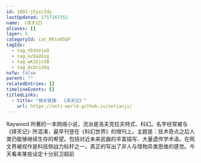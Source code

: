 ```yaml
---
id: 1001-j5yzc3dy
lastUpdated: 1757167352
name: 《泽天记》
aliases: []
layer: 5
categoryId: cat_MXtv05QF
tagIds:
  - tag_VD3UVioQ
  - tag_GzQaUIog
  - tag_wK1Gjc5B
  - tag_Ocbts3Oq
nsfw: false
parent: ""
relatedEntries: []
timelineEvents: []
titledLinks:
  - title: "相关链接: 《泽天记》"
    url: https://anti-world.github.io/zetianji/
---
```


Raywood 所著的一本网络小说，流派是洛夫克拉夫特式、科幻。名字经常被与《择天记》所混淆，最早刊登在《科幻世界》的增刊上。主题是：技术奇点之后人类仍能够继续生存的希望。包括对近未来武器的丰富描写、大量遗传学术语。在网文界被视作是科技侧战力标杆之一，真正的写出了非人与怪物异类思维的感觉。今天看来某些设定十分前卫超前